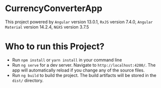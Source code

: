 # CurrencyConverterApp

This project powered by `Angular` version 13.0.1, `RxJS` version 7.4.0,  `Angular Material` version 14.2.4, `NGXS` version 3.7.5 

# Who to run this Project?
- Run `npm install` or `yarn install` in your command line 
- Run `ng serve` for a dev server. Navigate to `http://localhost:4200/`. The app will automatically reload if you change any of the source files.
- Run `ng build` to build the project. The build artifacts will be stored in the `dist/` directory.
